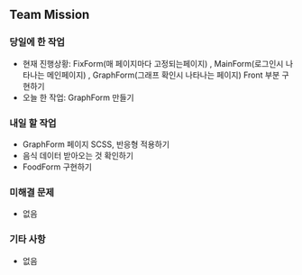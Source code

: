## Team Mission

### 당일에 한 작업
- 현재 진행상황: FixForm(매 페이지마다 고정되는페이지) , MainForm(로그인시 나타나는 메인페이지) , GraphForm(그래프 확인시 나타나는 페이지) Front 부분 구현하기
- 오늘 한 작업: GraphForm 만들기

### 내일 할 작업
- GraphForm 페이지 SCSS, 반응형 적용하기
- 음식 데이터 받아오는 것 확인하기
- FoodForm 구현하기

### 미해결 문제
- 없음

### 기타 사항
- 없음

